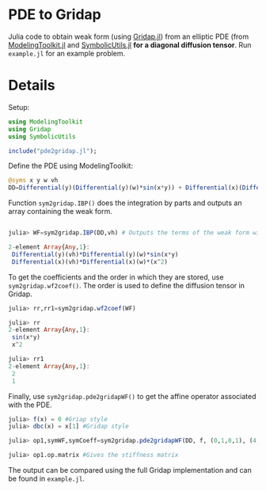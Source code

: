 PDE to Gridap
======

Julia code to obtain weak form (using [Gridap.jl](https://github.com/gridap)) from an elliptic PDE (from [ModelingToolkit.jl](https://github.com/SciML/ModelingToolkit.jl) and [SymbolicUtils.jl](https://github.com/JuliaSymbolics/SymbolicUtils.jl) **for a diagonal diffusion tensor**. Run `example.jl` for an example problem.

# Details
Setup:

``` julia
using ModelingToolkit
using Gridap
using SymbolicUtils

include("pde2gridap.jl");
```

Define the PDE using ModelingToolkit:

``` julia
@syms x y w vh
DD=Differential(y)(Differential(y)(w)*sin(x*y)) + Differential(x)(Differential(x)(w)*(x^2))
```

Function `sym2gridap.IBP()` does the integration by parts and outputs an array containing the weak form.
``` julia

julia> WF=sym2gridap.IBP(DD,vh) # Outputs the terms of the weak form with vh as the test function

2-element Array{Any,1}:
 Differential(y)(vh)*Differential(y)(w)*sin(x*y)
 Differential(x)(vh)*Differential(x)(w)*(x^2)
```

To get the coefficients and the order in which they are stored, use `sym2gridap.wf2coef()`. The order is used to define the diffusion tensor in Gridap.

``` julia
julia> rr,rr1=sym2gridap.wf2coef(WF)

julia> rr
2-element Array{Any,1}:
 sin(x*y)
 x^2

julia> rr1
2-element Array{Any,1}:
 2
 1

```

Finally, use `sym2gridap.pde2gridapWF()` to get the affine operator associated with the PDE.

``` julia
julia> f(x) = 0 #Griap style
julia> dbc(x) = x[1] #Gridap style

julia> op1,symWF,symCoeff=sym2gridap.pde2gridapWF(DD, f, (0,1,0,1), (4,4), dbc);

julia> op1.op.matrix #Gives the stiffness matrix

```

The output can be compared using the full Gridap implementation and can be found in `example.jl`.
